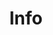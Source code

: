 ---
layout: info
title: Info
excerpt: "Info about the NORwegian Teensy"
comments: false
redirect_to: https://zeigren.com/
---
